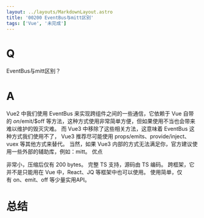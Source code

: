 ```yaml
---
layout: ../layouts/MarkdownLayout.astro
title: '00200 EventBus与mitt区别'
tags: ['Vue', '未完成']
---
```


# Q

EventBus与mitt区别？

# A

Vue2 中我们使用 EventBus 来实现跨组件之间的一些通信，它依赖于 Vue 自带的 $on/$emit/$off 等方法，这种方式使用非常简单方便，但如果使用不当也会带来难以维护的毁灭灾难。
而 Vue3 中移除了这些相关方法，这意味着 EventBus 这种方式我们使用不了， Vue3 推荐尽可能使用 props/emits、provide/inject、vuex 等其他方式来替代。
当然，如果 Vue3 内部的方式无法满足你，官方建议使用一些外部的辅助库，例如：mitt。
优点

非常小，压缩后仅有 200 bytes。
完整 TS 支持，源码由 TS 编码。
跨框架，它并不是只能用在 Vue 中，React、JQ 等框架中也可以使用。
使用简单，仅有 on、emit、off 等少量实用API。

# 总结



<script>
  function func() {

  }
  
</script>